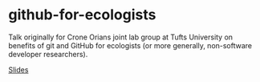 # github-for-ecologists

Talk originally for Crone Orians joint lab group at Tufts University on benefits of git and GitHub for ecologists (or more generally, non-software developer researchers).

[Slides](https://aariq.github.io/github-for-ecologists/slides/slides.html)
